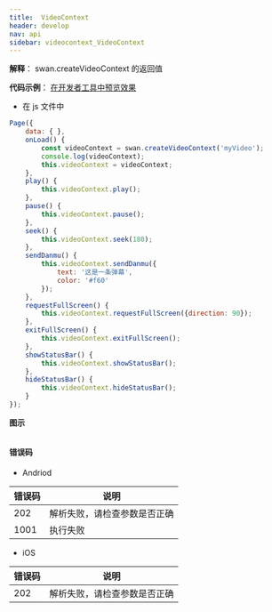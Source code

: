 ```yaml
---
title:  VideoContext
header: develop
nav: api
sidebar: videocontext_VideoContext
---
```



 

**解释**： swan.createVideoContext 的返回值



**代码示例**：
<a href="swanide://fragment/d1dc373ed75d6ba89e6e40cd981e3a7a1573525726544" title="在开发者工具中预览效果" target="_self">在开发者工具中预览效果</a>


* 在 js 文件中

```js
Page({
    data: { },
    onLoad() {
        const videoContext = swan.createVideoContext('myVideo');
        console.log(videoContext);
        this.videoContext = videoContext;
    },
    play() {
        this.videoContext.play();
    },
    pause() {
        this.videoContext.pause();
    },
    seek() {
        this.videoContext.seek(180);
    },
    sendDanmu() {
        this.videoContext.sendDanmu({
            text: '这是一条弹幕',
            color: '#f60'
        });
    },
    requestFullScreen() {
        this.videoContext.requestFullScreen({direction: 90});
    },
    exitFullScreen() {
        this.videoContext.exitFullScreen();
    },
    showStatusBar() {
        this.videoContext.showStatusBar();
    },
    hideStatusBar() {
        this.videoContext.hideStatusBar();
    }
});
```


**图示**

<div class="m-doc-custom-examples">
    <div class="m-doc-custom-examples-correct">
        <img src=" ">
    </div>
    <div class="m-doc-custom-examples-correct">
        <img src=" ">
    </div>
    <div class="m-doc-custom-examples-correct">
        <img src=" ">
    </div>     
</div>




#### 错误码

* Andriod

|错误码|说明|
|--|--|
|202|解析失败，请检查参数是否正确       |
|1001|执行失败|

* iOS

|错误码|说明|
|--|--|
|202|解析失败，请检查参数是否正确       |

